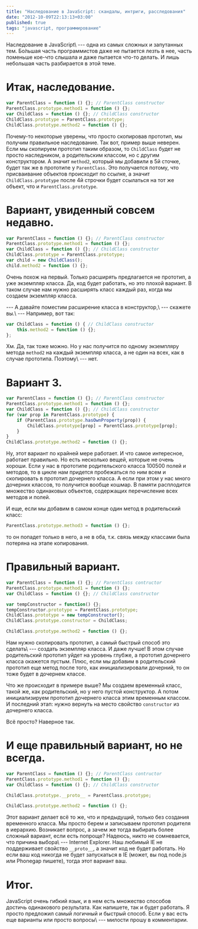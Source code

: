 ```yaml
---
title: "Наследование в JavaScript: скандалы, интриги, расследования"
date: "2012-10-09T22:13:13+03:00"
published: true
tags: "javascript, программирование"
---
```


Наследование в JavaScript\ --- одна из самых сложных и запутанных тем. Бо&#769;льшая часть программистов даже не пытается
лезть в нее, часть поменьше кое-что слышала и даже пытается что-то делать. И лишь небольшая часть разбирается в этой теме.

# Итак, наследование.

~~~~~javascript
var ParentClass = function () {}; // ParentClass constructor
ParentClass.prototype.method1 = function () {};
var ChildClass = function () {}; // ChildClass constructor
ChildClass.prototype = ParentClass.prototype;
ChildClass.prototype.method2 = function () {};
~~~~~

Почему-то некоторые уверены, что просто скопировав прототип, мы получим правильное наследование. Так вот, пример выше
неверен. Если мы скопируем прототип таким образом, то `ChildClass` будет не просто наследником, а родительским классом,
но с другим конструктором. А значит `method2`, который мы добавили в 5й сточке, будет так же в прототипе у
`ParentClass`. Это получается потому, что присваивание объектов происходит по ссылке, а значит `ChildClass.prototype`
после 4й строчки будет ссылаться на тот же объект, что и `ParentClass.prototype`.

# Вариант, увиденный совсем недавно.

~~~~~javascript
var ParentClass = function () {}; // ParentClass constructor
ParentClass.prototype.method1 = function () {};
var ChildClass = function () {}; // ChildClass constructor
ChildClass.prototype = ParentClass.prototype;
var child = new ChildClass();
child.method2 = function () {};
~~~~~

Очень похож на первый. Только расширять предлагается не прототип, а уже экземпляр класса. Да, код будет работать, но
это плохой вариант. В таком случае нам нужно расширять класс каждый раз, когда мы создаем экземпляр класса.

--- А давайте поместим расширение класса в конструктор,\ --- скажете вы.\ --- Например, вот так:

~~~~~javascript
var ChildClass = function () { // ChildClass constructor
    this.method2 = function () {};
}; 
~~~~~

Хм. Да, так тоже можно. Но у нас получится по одному экземпляру метода `method2` на каждый экземпляр класса, а не один
на всех, как в случае прототипа. Поэтому\ --- нет.

# Вариант 3.

~~~~~javascript
var ParentClass = function () {}; // ParentClass constructor
ParentClass.prototype.method1 = function () {};
var ChildClass = function () {}; // ChildClass constructor
for (var prop in ParentClass.prototype) {
    if (ParentClass.prototype.hasOwnProperty(prop)) {
        ChildClass.prototype[prop] = ParentClass.prototype[prop];
    }
}
ChildClass.prototype.method2 = function () {};
~~~~~

Ну, этот вариант по крайней мере работает. И что самое интересное, работает правильно. Но есть несколько вещей, которые
не очень хороши. Если у нас в прототипе родительского класса 100500 полей и методов, то в цикле нам придется пробежаться
по ним всем и скопировать в прототип дочернего класса. А если при этом у нас много дочерних классов, то получится вообще
кошмар. В памяти расплодится множество одинаковых объектов, содержащих перечисление всех методов и полей.

И еще, если мы добавим в самом конце один метод в родительский класс:

~~~~~javascript
ParentClass.prototype.method3 = function () {};
~~~~~

то он попадет только в него, а не в оба, т.к. связь между классами была потеряна на этапе копирования.

# Правильный вариант.

~~~~~javascript
var ParentClass = function () {}; // ParentClass contructor
ParentClass.prototype.method1 = function () {};
var ChildClass = function () {}; // ChildClass constructor

var tempConstructor = function() {};
tempConstructor.prototype = ParentClass.prototype;
ChildClass.prototype = new tempConstructor();
ChildClass.prototype.constructor = ChildClass;

ChildClass.prototype.method2 = function () {};
~~~~~

Нам нужно скопировать прототип, а самый быстрый способ это сделать\ --- создать экземпляр класса. И даже лучше! В этом
случае родительский прототип уйдет на уровень глубже, а прототип дочернего класса окажется пустым. Плюс, если мы добавим
в родительский прототип еще метод после того, как инициализировали дочерний, то он тоже будет в дочернем классе.

Что же происходит в примере выше? Мы создаем временный класс, такой же, как родительский, но у него пустой конструктор.
А потом инициализируем прототип дочернего класса этим временным классом. И последний этап: нужно вернуть на место
свойство `constructor` из дочернего класса.

Всё просто? Наверное так.

# И еще правильный вариант, но не всегда.

~~~~~javascript
var ParentClass = function () {}; // ParentClass contructor
ParentClass.prototype.method1 = function () {};
var ChildClass = function () {}; // ChildClass constructor

ChildClass.prototype.__proto__ = ParentClass.prototype;

ChildClass.prototype.method2 = function () {};
~~~~~

Этот вариант делает всё то же, что и предыдущий, только без создания временного класса. Мы просто берем и записываем
прототип родителя в иерархию. Возникает вопрос, а зачем же тогда выбирать более сложный вариант, если есть попроще?
Надеюсь, никто не сомневается, что причина выбора\ --- Internet Explorer. Наш любимый IE не поддерживает свойство
`__proto__`, а значит код не будет работать. Но если ваш код никогда не будет запускаться в IE (может, вы под node.js
или Phonegap пишете), тогда этот вариант ваш.

# Итог.

JavaScript очень гибкий язык, и в нем есть множество способов достичь одинакового результата. Как напишете, так и будет
работать. Я просто предложил самый логичный и быстрый способ. Если у вас есть еще варианты или просто вопросы\ ---
милости прошу в комментарии.
